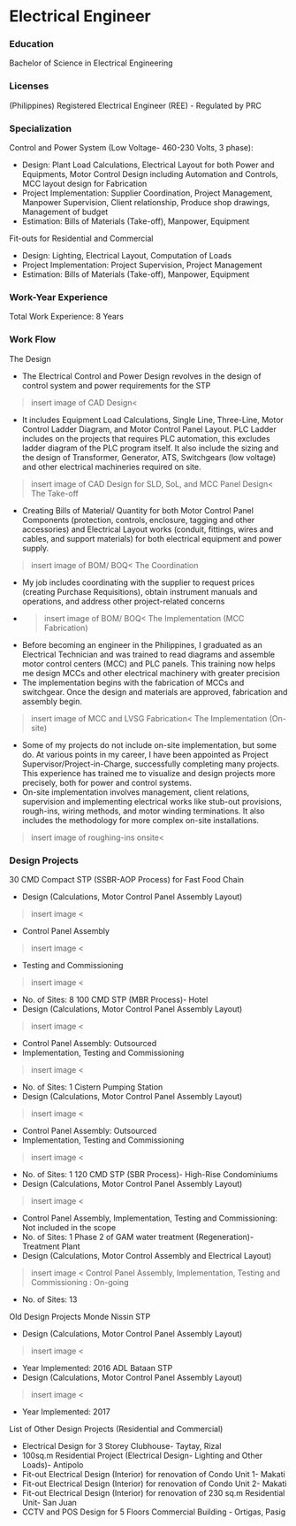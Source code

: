 # Electrical Engineer

### Education 
Bachelor of Science in Electrical Engineering

### Licenses
(Philippines) Registered Electrical Engineer (REE) - Regulated by PRC

### Specialization
Control and Power System (Low Voltage- 460-230 Volts, 3 phase): 
- Design: Plant Load Calculations, Electrical Layout for both Power and Equipments,  Motor Control Design including Automation and Controls, MCC layout design for Fabrication
- Project Implementation: Supplier Coordination, Project Management, Manpower Supervision, Client relationship, Produce shop drawings, Management of budget
- Estimation: Bills of Materials (Take-off), Manpower, Equipment

Fit-outs for Residential and Commercial
-  Design: Lighting, Electrical Layout, Computation of Loads
-  Project Implementation: Project Supervision, Project Management
-  Estimation: Bills of Materials (Take-off), Manpower, Equipment

### Work-Year Experience
Total Work Experience: 8 Years

### Work Flow

The Design
-  The Electrical Control and Power Design revolves in the design of control system and power requirements for the STP
>insert image of CAD Design<
-  It includes Equipment Load Calculations, Single Line, Three-Line, Motor Control Ladder Diagram, and Motor Control Panel Layout. PLC Ladder includes on the projects that requires PLC automation, this excludes ladder diagram of the PLC program itself. It also include the sizing  and the design of Transformer, Generator, ATS, Switchgears (low voltage) and other electrical machineries required on site. 
>insert image of CAD Design for SLD, SoL, and MCC Panel Design<
The Take-off
-  Creating Bills of Material/ Quantity for both Motor Control Panel Components (protection, controls, enclosure, tagging and other accessories) and Electrical Layout works (conduit, fittings, wires and cables, and support materials) for both electrical equipment and power supply. 
>insert image of BOM/ BOQ<
The Coordination
-  My job includes coordinating with the supplier to request prices (creating Purchase Requisitions), obtain instrument manuals and operations, and address other project-related concerns
-  >insert image of BOM/ BOQ<
The Implementation (MCC Fabrication)
-  Before becoming an engineer in the Philippines, I graduated as an Electrical Technician and was trained to read diagrams and assemble motor control centers (MCC) and PLC panels. This training now helps me design MCCs and other electrical machinery with greater precision
- The implementation begins with the fabrication of MCCs and switchgear. Once the design and materials are approved, fabrication and assembly begin.
>insert image of MCC and LVSG Fabrication<
The Implementation (On-site)
- Some of my projects do not include on-site implementation, but some do. At various points in my career, I have been appointed as Project Supervisor/Project-in-Charge, successfully completing many projects. This experience has trained me to visualize and design projects more precisely, both for power and control systems.
-  On-site implementation involves management, client relations, supervision and implementing electrical works like stub-out provisions, rough-ins, wiring methods, and motor winding terminations. It also includes the methodology for more complex on-site installations.
> insert image of roughing-ins onsite<

### Design Projects 
30 CMD Compact STP (SSBR-AOP Process) for Fast Food Chain
-  Design (Calculations, Motor Control Panel Assembly Layout)
> insert image <
-  Control Panel Assembly  
> insert image <
-  Testing and Commissioning
> insert image <
- No. of Sites: 8
100 CMD STP (MBR Process)- Hotel
-  Design (Calculations, Motor Control Panel Assembly Layout)
> insert image <
-  Control Panel Assembly: Outsourced
-  Implementation, Testing and Commissioning
> insert image <
- No. of Sites: 1
Cistern Pumping Station
-  Design (Calculations, Motor Control Panel Assembly Layout)
> insert image <
-  Control Panel Assembly: Outsourced
-  Implementation, Testing and Commissioning
> insert image <
- No. of Sites: 1
120 CMD STP (SBR Process)- High-Rise Condominiums
-  Design (Calculations, Motor Control Panel Assembly Layout)
> insert image <
-  Control Panel Assembly, Implementation, Testing and Commissioning: Not included in the scope
- No. of Sites: 1
Phase 2 of GAM water treatment (Regeneration)- Treatment Plant
- Design (Calculations, Motor Control Assembly and Electrical Layout)
> insert image <
> Control Panel Assembly, Implementation, Testing and Commissioning : On-going
- No. of Sites: 13

Old Design Projects 
Monde Nissin STP 
-  Design (Calculations, Motor Control Panel Assembly Layout)
> insert image <
- Year Implemented: 2016
ADL Bataan STP
-  Design (Calculations, Motor Control Panel Assembly Layout)
> insert image <
- Year Implemented: 2017

List of Other Design Projects (Residential and Commercial)

- Electrical Design for 3 Storey Clubhouse- Taytay, Rizal
- 100sq.m Residential Project (Electrical Design- Lighting and Other Loads)- Antipolo
- Fit-out Electrical Design (Interior) for renovation of Condo Unit 1- Makati
- Fit-out Electrical Design (Interior) for renovation of Condo Unit 2- Makati
- Fit-out Electrical Design (Interior) for renovation of 230 sq.m Residential Unit- San Juan
- CCTV and POS Design for 5 Floors Commercial Building - Ortigas, Pasig 


